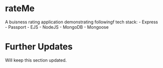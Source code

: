 # rateMe

A buisness rating application demonstrating followingf tech stack:
    - Express
    - Passport
    - EJS
    - NodeJS
    - MongoDB
    - Mongoose
    
# Further Updates
Will keep this section updated.
